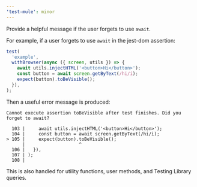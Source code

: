 ```yaml
---
'test-mule': minor
---
```


Provide a helpful message if the user forgets to use `await`.

For example, if a user forgets to use `await` in the jest-dom assertion:

```js
test(
  'example',
  withBrowser(async ({ screen, utils }) => {
    await utils.injectHTML('<button>Hi</button>');
    const button = await screen.getByText(/hi/i);
    expect(button).toBeVisible();
  }),
);
```

Then a useful error message is produced:

```
Cannot execute assertion toBeVisible after test finishes. Did you forget to await?

  103 |     await utils.injectHTML('<button>Hi</button>');
  104 |     const button = await screen.getByText(/hi/i);
> 105 |     expect(button).toBeVisible();
      |                    ^
  106 |   }),
  107 | );
  108 |
```

This is also handled for utility functions, user methods, and Testing Library queries.
